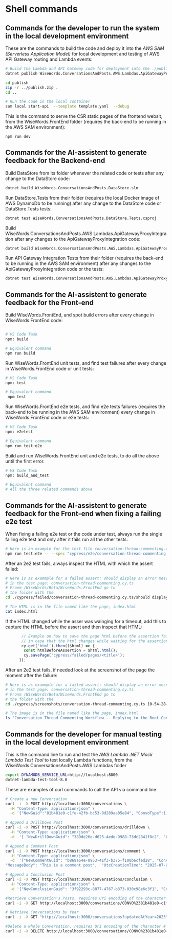 # Shell commands

## Commands for the developer to run the system in the local development environment 

These are the commands to build the code and deploy it into the *AWS SAM (Serverless Application Model)* for local development and testing of AWS API Gateway routing and Lambda events:

```bash
# Build the Lambda and API Gateway code for deployment into the ./publish folder  
dotnet publish WiseWords.ConversationsAndPosts.AWS.Lambdas.ApiGatewayProxyIntegration.csproj  -c Release -o ./publish -r linux-x64

cd publish
zip -r ../publish.zip .
cd ..

# Run the code in the local container
sam local start-api  --template template.yaml  --debug 
```

This is the command to serve the CSR static pages of the frontend websit, from the WiseWords.FrontEnd folder (requires the back-end to be running in the AWS SAM environment):

```bash
npm run dev
```

## Commands for the AI-assistent to generate feedback for the Backend-end

Build DataStore from its folder whenever the related code or tests after any change to the DataStore code:
```bash
dotnet build WiseWords.ConversationsAndPosts.DataStore.sln
```

Run DataStore.Tests from their folder (requires the local Docker image of AWS DynamoDb to be running)  after any change to the DataStore code or DataStore.Tests tests:
```bash
dotnet test WiseWords.ConversationsAndPosts.DataStore.Tests.csproj
```

Build WiseWords.ConversationsAndPosts.AWS.Lambdas.ApiGatewayProxyIntegration after any changes to the ApiGatewayProxyIntegration code:
```bash
dotnet build WiseWords.ConversationsAndPosts.AWS.Lambdas.ApiGatewayProxyIntegration.sln
```

Run API Gateway Integration Tests from their folder (requires the back-end to be running in the AWS SAM environment) after any changes to the ApiGatewayProxyIntegration code or the tests:
```bash
dotnet test WiseWords.ConversationsAndPosts.AWS.Lambdas.ApiGatewayProxyIntegration.Tests.csproj 
```



## Commands for the AI-assistent to generate feedback for the Front-end

Build WiseWords.FrontEnd, and spot build errors after every change in WiseWords.FrontEnd code:
```bash

# VS Code Task
npm: build

# Equivalent command
npm run build 
```

Run WiseWords.FrontEnd unit tests, and find test failures after every change in WiseWords.FrontEnd code or unit tests:
```bash
# VS Code Task
npm: test

# Equivalent command
 npm test
```

Run WiseWords.FrontEnd e2e tests, and find e2e tests failures (requires the back-end to be running in the AWS SAM environment) every change in WiseWords.FrontEnd code or e2e tests:
```bash
# VS Code Task
npm: e2etest

# Equivalent command
npm run test:e2e
```

Build and run WiseWords.FrontEnd unit and e2e tests, to do all the above until the first error.
```bash
# VS Code Task
npm: build_and_test

# Equivalent command
# All the three related commands above
```



## Commands for the AI-assistent to generate feedback for the Front-end when fixing a failing e2e test

When fixing a failing e2e test or the code under test, always run the single failing e2e test and only after it fails run all the other tests:
```bash
# Here is an example for the test file conversation-thread-commenting.cy.ts run from the /WiseWords/Beta/WiseWords.FrontEnd folder
npm run test:e2e -- --spec "cypress/e2e/conversation-thread-commenting.cy.ts" 
```


After an 2e2 test fails, always inspect the HTML with which the assert failed:
```bash
# Here is as exammple for a failed assert: should display an error message and keep form content on API error
# in the test page: conversation-thread-commenting.cy.ts
# Fronm /WiseWords/Beta/WiseWords.FrontEnd go to 
# the folder with the 
cd ./cypress/failed/conversation-thread-commenting.cy.ts/should display an error message and keep form content on API error/

# The HTML is in the file named like the page, index.html
cat index.html
```

If the HTML changed while the asser was wainging for a timeout, add this to capture the HTML before the assert and then inspect that HTML:
```TypeScript
       // Example on how to save the page html before the assertion failure 
       // in case that the html changes while waiting for the assertion to pass or fail
       cy.get('html').then(($html) => {
        const htmlBeforeAssertion = $html.html(); 
        cy.savePage('cypress/failed/pages/<title>');
      });
```

After an 2e2 test fails, if needed look at the screenshot of the page the moment after the failure:
```bash
# Here is as exammple for a failed assert: should display an error message and keep form content on API error
# in the test page: conversation-thread-commenting.cy.ts
# Fronm /WiseWords/Beta/WiseWords.FrontEnd go to 
# the folder with the 
cd ./cypress/screenshots/conversation-thread-commenting.cy.ts 10-54-28-170.ts/

# The image is in the file named like the page, index.html
ls "Conversation Thread Commenting Workflow -- Replying to the Root Conversation Post -- should display an error message and keep form content on API error (failed).png"
```



## Commands for the developer for manual testing in the local development environment

This is the command line to run and test the *AWS Lambda .NET Mock Lambda Test Tool* to test locally Lambda functions, from the WiseWords.ConversationsAndPosts.AWS.Lambdas folder

```bash
export DYNAMODB_SERVICE_URL=http://localhost:8000 
dotnet-lambda-test-tool-8.0  
```

These are examples of curl commands to call the API via command line

```bash
# Create a new Conversation
curl -i -X POST http://localhost:3000/conversations \
  -H "Content-Type: application/json" \
  -d '{"NewGuid":"81b481e0-c1fe-42fb-bc53-9d289aa05e84", "ConvoType":1, "Title":"Hello Title", "MessageBody":"Message body Hi", "Author":"MikeG", "UtcCreationTime":"2025-07-03T12:00:00Z"}'

# Append a DrillDown Post
curl -i -X POST http://localhost:3000/conversations/drilldown \
  -H "Content-Type: application/json" \
  -d  '{ "NewDrillDownGuid": "389de26e-d625-4ede-9988-73dc2841f8c2", "ConversationPK": "CONVO#81b481e0-c1fe-42fb-bc53-9d289aa05e84", "ParentPostSK": "", "Author": "HttpTestUser",  "MessageBody": "This is a drill-down post", "UtcCreationTime": "2025-07-09T10:39:03Z"}'

# Append a Comment Post
curl -i -X POST http://localhost:3000/conversations/comment \
  -H "Content-Type: application/json" \
  -d  '{"NewCommentGuid": "b869a64e-0953-41f3-b375-f100b6cfed28", "ConversationPK": "CONVO#81b481e0-c1fe-42fb-bc53-9d289aa05e84", "ParentPostSK": "", "Author": "HttpTestUser",      
"MessageBody": "This is a comment post",  "UtcCreationTime": "2025-07-09T10:44:32Z"}'

# Append a Conclusion Post
curl -i -X POST http://localhost:3000/conversations/conclusion \
  -H "Content-Type: application/json" \
  -d '{"NewConclusionGuid": "3f92293c-8877-4767-b373-030c98e6c3f1", "ConversationPK": "CONVO#81b481e0-c1fe-42fb-bc53-9d289aa05e84", "ParentPostSK": "", "Author": "HttpTestUser", "MessageBody": "This is a conclusion post", "UtcCreationTime": "2025-07-09T10:48:23Z"}'

#Retrieve Conversation's Posts, requires Uri encoding of the character # as %23
curl -i -X GET http://localhost:3000/conversations/CONVO%2381b481e0-c1fe-42fb-bc53-9d289aa05e84/posts 

# Retrieve Conversations by Year
curl -i -X GET "http://localhost:3000/conversations?updatedAtYear=2025"

#Delete a whole Conversation, requires Uri encoding of the character # as %23
curl -i -X DELETE http://localhost:3000/conversations/CONVO%2381b481e0-c1fe-42fb-bc53-9d289aa05e84
```

